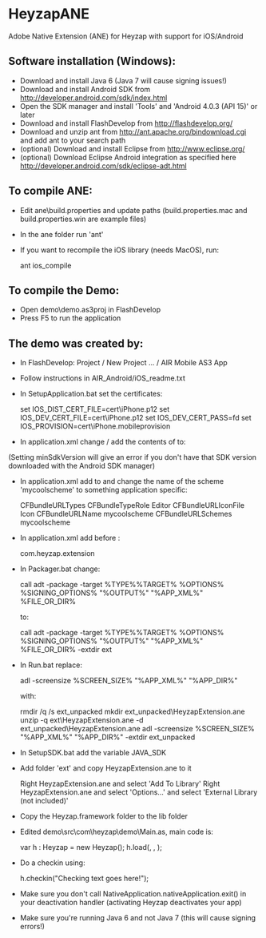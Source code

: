 HeyzapANE
=========

Adobe Native Extension (ANE) for Heyzap with support for iOS/Android

Software installation (Windows):
--------------------------------

- Download and install Java 6 (Java 7 will cause signing issues!)
- Download and install Android SDK from http://developer.android.com/sdk/index.html
- Open the SDK manager and install 'Tools' and 'Android 4.0.3 (API 15)' or later
- Download and install FlashDevelop from http://flashdevelop.org/
- Download and unzip ant from http://ant.apache.org/bindownload.cgi and add ant to your search path
- (optional) Download and install Eclipse from http://www.eclipse.org/
- (optional) Download Eclipse Android integration as specified here http://developer.android.com/sdk/eclipse-adt.html

To compile ANE:
---------------

- Edit ane\build.properties and update paths (build.properties.mac and build.properties.win are example files)

- In the ane folder run 'ant'

- If you want to recompile the iOS library (needs MacOS), run:

	ant ios_compile

To compile the Demo:
--------------------

- Open demo\demo.as3proj in FlashDevelop
- Press F5 to run the application

The demo was created by:
------------------------

- In FlashDevelop: Project / New Project ... / AIR Mobile AS3 App

- Follow instructions in AIR_Android/iOS_readme.txt

- In SetupApplication.bat set the certificates:

	set IOS_DIST_CERT_FILE=cert\iPhone.p12
	set IOS_DEV_CERT_FILE=cert\iPhone.p12
	set IOS_DEV_CERT_PASS=fd
	set IOS_PROVISION=cert\iPhone.mobileprovision

- In application.xml change / add the contents of <manifestAdditions> to:

	<manifest android:installLocation="auto">
		<uses-sdk android:minSdkVersion="3"/>
		<uses-permission android:name="android.permission.INTERNET"/>
	</manifest>
	
(Setting minSdkVersion will give an error if you don't have that SDK version downloaded with the Android SDK manager)
	
- In application.xml add to <InfoAdditions> and change the name of the scheme 'mycoolscheme' to something application specific:

	<key>CFBundleURLTypes</key>
	<array>
			<dict>
	        		<key>CFBundleTypeRole</key>
	        		<string>Editor</string>
	        		<key>CFBundleURLIconFile</key>
	        		<string>Icon</string>
	        		<key>CFBundleURLName</key>
	        		<string>mycoolscheme</string>
	        		<key>CFBundleURLSchemes</key>
	        		<array>
	                		<string>mycoolscheme</string>
	       			</array>
			</dict>
	</array>


- In application.xml add before </application>:

	<extensions>
        <extensionID>com.heyzap.extension</extensionID>
    </extensions>
	
- In Packager.bat change:

	call adt -package -target %TYPE%%TARGET% %OPTIONS% %SIGNING_OPTIONS% "%OUTPUT%" "%APP_XML%" %FILE_OR_DIR%

	to:
	
	call adt -package -target %TYPE%%TARGET% %OPTIONS% %SIGNING_OPTIONS% "%OUTPUT%" "%APP_XML%" %FILE_OR_DIR% -extdir ext

- In Run.bat replace:

	adl -screensize %SCREEN_SIZE% "%APP_XML%" "%APP_DIR%"

	with:

	rmdir /q /s ext_unpacked
	mkdir ext_unpacked\HeyzapExtension.ane
	unzip -q ext\HeyzapExtension.ane -d ext_unpacked\HeyzapExtension.ane
	adl -screensize %SCREEN_SIZE% "%APP_XML%" "%APP_DIR%" -extdir ext_unpacked

- In SetupSDK.bat add the variable JAVA_SDK
		
- Add folder 'ext' and copy HeyzapExtension.ane to it
	
	Right HeyzapExtension.ane and select 'Add To Library'
	Right HeyzapExtension.ane and select 'Options...' and select 'External Library (not included)'
	
- Copy the Heyzap.framework folder to the lib folder

- Edited demo\src\com\heyzap\demo\Main.as, main code is:

	var h : Heyzap = new Heyzap();
	h.load(<open on application start>, <apple id>, <url scheme>); 
	
- Do a checkin using:

	h.checkin("Checking text goes here!");

- Make sure you don't call NativeApplication.nativeApplication.exit() in your deactivation handler (activating Heyzap deactivates your app)

- Make sure you're running Java 6 and not Java 7 (this will cause signing errors!)
